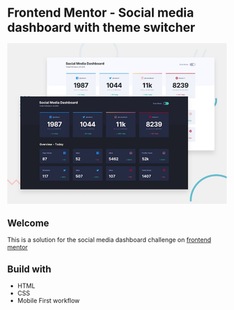 # Frontend Mentor - Social media dashboard with theme switcher

![Design preview for the Social media dashboard with theme switcher coding challenge](./design/desktop-preview.jpg)

## Welcome

This is a solution for the social media dashboard challenge on [frontend mentor](https://www.frontendmentor.io/)


## Build with

- HTML
- CSS
- Mobile First workflow
